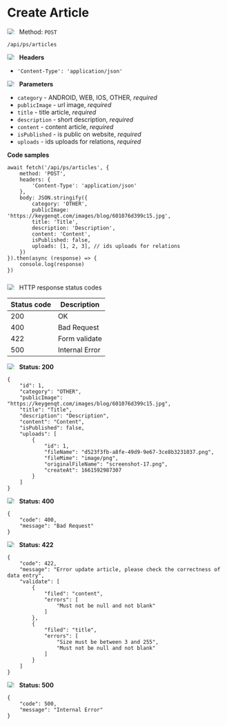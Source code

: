 Create Article
===================

<img style="max-height: 13px;" src="https://github.githubassets.com/images/icons/emoji/unicode/1f536.png"/> &nbsp;
Method: <code>POST</code>

```
/api/ps/articles
```

<img style="max-height: 13px;" src="https://github.githubassets.com/images/icons/emoji/unicode/1f518.png"/> &nbsp;
<b>Headers</b>

* <code>'Content-Type': 'application/json'</code>

<img style="max-height: 13px;" src="https://github.githubassets.com/images/icons/emoji/unicode/1f518.png"/> &nbsp;
<b>Parameters</b>

* <code>category</code> - ANDROID, WEB, IOS, OTHER, *required*
* <code>publicImage</code> - url image, *required*
* <code>title</code> - title article, *required*
* <code>description</code> - short description, *required*
* <code>content</code> - content article, *required*
* <code>isPublished</code> - is public on website, *required*
* <code>uploads</code> - ids uploads for relations, *required*

<b>Code samples</b>

```
await fetch('/api/ps/articles', {
    method: 'POST',
    headers: {
        'Content-Type': 'application/json'
    },
    body: JSON.stringify({
        category: 'OTHER',
        publicImage: 'https://keygenqt.com/images/blog/601076d399c15.jpg',
        title: 'Title',
        description: 'Description',
        content: 'Content',
        isPublished: false,
        uploads: [1, 2, 3], // ids uploads for relations
    })
}).then(async (response) => {
    console.log(response)
})
```

<div style="padding-top: 10px">
<img style="max-height: 13px;" src="https://github.githubassets.com/images/icons/emoji/unicode/26ab.png"/> &nbsp;
HTTP response status codes
</div>

| Status code | Description    |
|-------------|----------------|
| 200         | OK             |
| 400         | Bad Request    |
| 422         | Form validate  |
| 500         | Internal Error |

<img style="max-height: 13px;" src="https://github.githubassets.com/images/icons/emoji/unicode/1f197.png"/> &nbsp;
<b>Status: 200</b>

```
{
    "id": 1,
    "category": "OTHER",
    "publicImage": "https://keygenqt.com/images/blog/601076d399c15.jpg",
    "title": "Title",
    "description": "Description",
    "content": "Content",
    "isPublished": false,
    "uploads": [
        {
            "id": 1,
            "fileName": "d523f3fb-a8fe-49d9-9e67-3ce8b3231037.png",
            "fileMime": "image/png",
            "originalFileName": "screenshot-17.png",
            "createAt": 1661592987307
        }
    ]
}
```

<img style="max-height: 13px;" src="https://github.githubassets.com/images/icons/emoji/unicode/1f534.png"/> &nbsp;
<b>Status: 400</b>

```
{
    "code": 400,
    "message": "Bad Request"
}
```

<img style="max-height: 13px;" src="https://github.githubassets.com/images/icons/emoji/unicode/1f534.png"/> &nbsp;
<b>Status: 422</b>

```
{
    "code": 422,
    "message": "Error update article, please check the correctness of data entry",
    "validate": [
        {
            "filed": "content",
            "errors": [
                "Must not be null and not blank"
            ]
        },
        {
            "filed": "title",
            "errors": [
                "Size must be between 3 and 255",
                "Must not be null and not blank"
            ]
        }
    ]
}
```

<img style="max-height: 13px;" src="https://github.githubassets.com/images/icons/emoji/unicode/1f534.png"/> &nbsp;
<b>Status: 500</b>

```
{
    "code": 500,
    "message": "Internal Error"
}
```

<style>
  .md-content__button {
    display: none;
  }
</style>